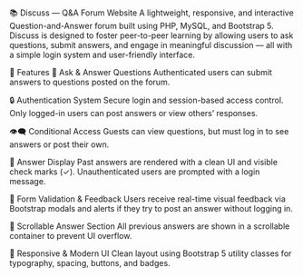 📚 Discuss — Q&A Forum Website
A lightweight, responsive, and interactive Question-and-Answer forum built using PHP, MySQL, and Bootstrap 5. Discuss is designed to foster peer-to-peer learning by allowing users to ask questions, submit answers, and engage in meaningful discussion — all with a simple login system and user-friendly interface.

🚀 Features
📝 Ask & Answer Questions
Authenticated users can submit answers to questions posted on the forum.

🔒 Authentication System
Secure login and session-based access control. Only logged-in users can post answers or view others’ responses.

👁️‍🗨️ Conditional Access
Guests can view questions, but must log in to see answers or post their own.

💬 Answer Display
Past answers are rendered with a clean UI and visible check marks (✓). Unauthenticated users are prompted with a login message.

🔁 Form Validation & Feedback
Users receive real-time visual feedback via Bootstrap modals and alerts if they try to post an answer without logging in.

📜 Scrollable Answer Section
All previous answers are shown in a scrollable container to prevent UI overflow.

🎨 Responsive & Modern UI
Clean layout using Bootstrap 5 utility classes for typography, spacing, buttons, and badges.

